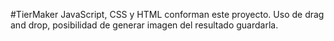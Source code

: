 #TierMaker
JavaScript, CSS y HTML conforman este proyecto. 
Uso de drag and drop, posibilidad de generar imagen del resultado guardarla.